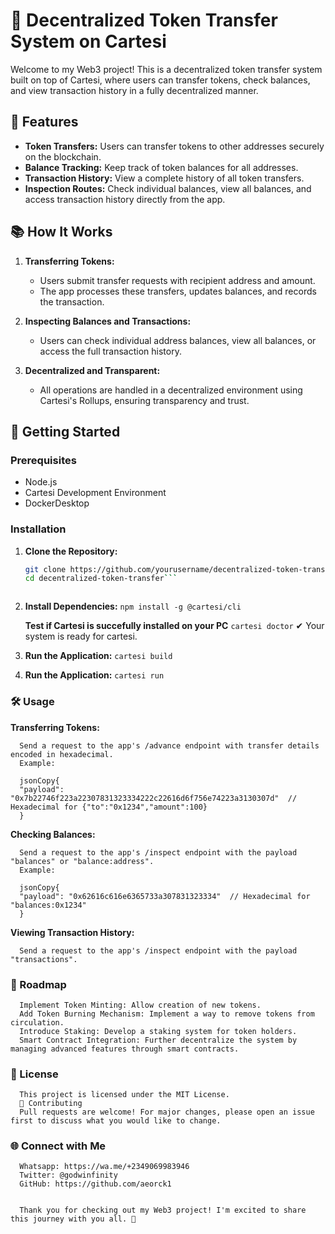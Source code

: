# 🚀 Decentralized Token Transfer System on Cartesi

Welcome to my Web3 project! This is a decentralized token transfer system built on top of Cartesi, where users can transfer tokens, check balances, and view transaction history in a fully decentralized manner.

## 🌟 Features

- **Token Transfers:** Users can transfer tokens to other addresses securely on the blockchain.
- **Balance Tracking:** Keep track of token balances for all addresses.
- **Transaction History:** View a complete history of all token transfers.
- **Inspection Routes:** Check individual balances, view all balances, and access transaction history directly from the app.

## 📚 How It Works

1. **Transferring Tokens:**
   - Users submit transfer requests with recipient address and amount.
   - The app processes these transfers, updates balances, and records the transaction.

2. **Inspecting Balances and Transactions:**
   - Users can check individual address balances, view all balances, or access the full transaction history.

3. **Decentralized and Transparent:**
   - All operations are handled in a decentralized environment using Cartesi's Rollups, ensuring transparency and trust.

## 🚀 Getting Started

### Prerequisites

- Node.js
- Cartesi Development Environment
- DockerDesktop

### Installation

1. **Clone the Repository:**

   ```bash
   git clone https://github.com/yourusername/decentralized-token-transfer.git
   cd decentralized-token-transfer```
   
   

2. **Install Dependencies:**
   ```npm install -g @cartesi/cli```

   **Test if Cartesi is succefully installed on your PC**
   ```cartesi doctor```
      ✔ Your system is ready for cartesi.

3. **Run the Application:**
   ```cartesi build```

3. **Run the Application:**
   ```cartesi run```

### 🛠️ Usage

   **Transferring Tokens:**

      Send a request to the app's /advance endpoint with transfer details encoded in hexadecimal.
      Example:

      jsonCopy{
      "payload": "0x7b22746f223a22307831323334222c22616d6f756e74223a3130307d"  // Hexadecimal for {"to":"0x1234","amount":100}
      }

   **Checking Balances:**

      Send a request to the app's /inspect endpoint with the payload "balances" or "balance:address".
      Example:

      jsonCopy{
      "payload": "0x62616c616e6365733a307831323334"  // Hexadecimal for "balances:0x1234"
      }

   **Viewing Transaction History:**

      Send a request to the app's /inspect endpoint with the payload "transactions".



### 🎯 Roadmap

      Implement Token Minting: Allow creation of new tokens.
      Add Token Burning Mechanism: Implement a way to remove tokens from circulation.
      Introduce Staking: Develop a staking system for token holders.
      Smart Contract Integration: Further decentralize the system by managing advanced features through smart contracts.

### 📄 License

      This project is licensed under the MIT License.
      📢 Contributing
      Pull requests are welcome! For major changes, please open an issue first to discuss what you would like to change.
     
     
### 🌐 Connect with Me

      Whatsapp: https://wa.me/+2349069983946 
      Twitter: @godwinfinity
      GitHub: https://github.com/aeorck1


      Thank you for checking out my Web3 project! I'm excited to share this journey with you all. 🚀